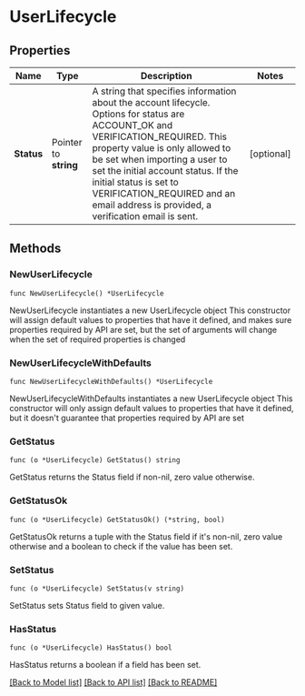 # UserLifecycle

## Properties

Name | Type | Description | Notes
------------ | ------------- | ------------- | -------------
**Status** | Pointer to **string** | A string that specifies information about the account lifecycle. Options for status are ACCOUNT_OK and VERIFICATION_REQUIRED. This property value is only allowed to be set when importing a user to set the initial account status. If the initial status is set to VERIFICATION_REQUIRED and an email address is provided, a verification email is sent. | [optional] 

## Methods

### NewUserLifecycle

`func NewUserLifecycle() *UserLifecycle`

NewUserLifecycle instantiates a new UserLifecycle object
This constructor will assign default values to properties that have it defined,
and makes sure properties required by API are set, but the set of arguments
will change when the set of required properties is changed

### NewUserLifecycleWithDefaults

`func NewUserLifecycleWithDefaults() *UserLifecycle`

NewUserLifecycleWithDefaults instantiates a new UserLifecycle object
This constructor will only assign default values to properties that have it defined,
but it doesn't guarantee that properties required by API are set

### GetStatus

`func (o *UserLifecycle) GetStatus() string`

GetStatus returns the Status field if non-nil, zero value otherwise.

### GetStatusOk

`func (o *UserLifecycle) GetStatusOk() (*string, bool)`

GetStatusOk returns a tuple with the Status field if it's non-nil, zero value otherwise
and a boolean to check if the value has been set.

### SetStatus

`func (o *UserLifecycle) SetStatus(v string)`

SetStatus sets Status field to given value.

### HasStatus

`func (o *UserLifecycle) HasStatus() bool`

HasStatus returns a boolean if a field has been set.


[[Back to Model list]](../README.md#documentation-for-models) [[Back to API list]](../README.md#documentation-for-api-endpoints) [[Back to README]](../README.md)


